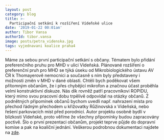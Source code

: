 ```yaml
---
layout: post
category: blog
title: >-  
  Participační setkání k rozšíření Vídeňské ulice
date: '2019-01-22 00:01am'
author: Tibor Vansa
authorId: tibor.vansa
image: posts/petra_videnska.jpg
tags: vyjednavani koalice praha4 
---
```


Máme za sebou první participační setkání s občany. Tématem bylo přidání preferenčního pruhu pro MHD v ulici Vídeňská. Plánované rozšíření o preferenční pruh pro MHD se týká úseku od Mikrobiologického ústavu AV ČR k Thomayerově nemocnici a současně s ním byly představeny i možnosti změn v MHD v dané oblasti. Chtěli bych poděkovat všem přítomným občanům, že i přes chybějící mikrofon a značnou účast proběhla velmi konstruktivní diskuze. Nás dík rovněž patří pracovníkovi ROPIDU, který mimo svou pracovní dobu trpělivě odpovídal na otázky občanů. Z podnětných připomínek občanů bychom uvedli např. nahrazení místa pro přechod řádným přechodem u křižovatky Růžinovská x Vídeňská, nebo řešení parkovacích míst před porodnicí. Autor projektu osobně bydlí v blízkosti Vídeňské, proto věříme že všechny připomínky budou zapracovány poctivě. Šlo o první prezentaci občanům, projekt teprve půjde do dopravní komise a pak na koaliční jednání. Veškerou podrobnou dokumentaci najdete na [zde](https://drive.google.com/open?id=1MwW2qQob08OFmU9UCUNDMV1K5sUqwTXm). 
